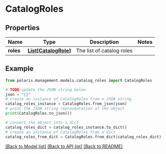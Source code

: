# CatalogRoles


## Properties

Name | Type | Description | Notes
------------ | ------------- | ------------- | -------------
**roles** | [**List[CatalogRole]**](CatalogRole.md) | The list of catalog roles | 

## Example

```python
from polaris.management.models.catalog_roles import CatalogRoles

# TODO update the JSON string below
json = "{}"
# create an instance of CatalogRoles from a JSON string
catalog_roles_instance = CatalogRoles.from_json(json)
# print the JSON string representation of the object
print(CatalogRoles.to_json())

# convert the object into a dict
catalog_roles_dict = catalog_roles_instance.to_dict()
# create an instance of CatalogRoles from a dict
catalog_roles_from_dict = CatalogRoles.from_dict(catalog_roles_dict)
```
[[Back to Model list]](../README.md#documentation-for-models) [[Back to API list]](../README.md#documentation-for-api-endpoints) [[Back to README]](../README.md)



